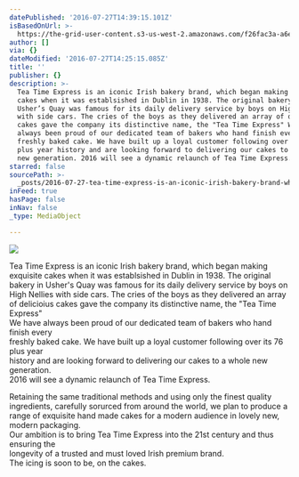 ```yaml
---
datePublished: '2016-07-27T14:39:15.101Z'
isBasedOnUrl: >-
  https://the-grid-user-content.s3-us-west-2.amazonaws.com/f26fac3a-a6e6-4b7c-930a-d6a036795488.jpg
author: []
via: {}
dateModified: '2016-07-27T14:25:15.085Z'
title: ''
publisher: {}
description: >-
  Tea Time Express is an iconic Irish bakery brand, which began making exquisite
  cakes when it was establsished in Dublin in 1938. The original bakery in
  Usher’s Quay was famous for its daily delivery service by boys on High Nellies
  with side cars. The cries of the boys as they delivered an array of delicioius
  cakes gave the company its distinctive name, the "Tea Time Express" We have
  always been proud of our dedicated team of bakers who hand finish every
  freshly baked cake. We have built up a loyal customer following over its 76
  plus year history and are looking forward to delivering our cakes to a whole
  new generation. 2016 will see a dynamic relaunch of Tea Time Express.
starred: false
sourcePath: >-
  _posts/2016-07-27-tea-time-express-is-an-iconic-irish-bakery-brand-which-bega.md
inFeed: true
hasPage: false
inNav: false
_type: MediaObject

---
```

![](https://the-grid-user-content.s3-us-west-2.amazonaws.com/f26fac3a-a6e6-4b7c-930a-d6a036795488.jpg)

Tea Time Express is an iconic Irish bakery brand, which began making exquisite cakes when it was establsished in Dublin in 1938\. The original bakery in Usher's Quay was famous for its daily delivery service by boys on High Nellies with side cars. The cries of the boys as they delivered an array of delicioius cakes gave the company its distinctive name, the "Tea Time Express"  
We have always been proud of our dedicated team of bakers who hand finish every  
freshly baked cake. We have built up a loyal customer following over its 76 plus year  
history and are looking forward to delivering our cakes to a whole new generation.  
2016 will see a dynamic relaunch of Tea Time Express.

Retaining the same traditional methods and using only the finest quality ingredients, carefully sorurced from around the world, we plan to produce a range of exquisite hand made cakes for a modern audience in lovely new, modern packaging.  
Our ambition is to bring Tea Time Express into the 21st century and thus ensuring the  
longevity of a trusted and must loved Irish premium brand.  
The icing is soon to be, on the cakes.